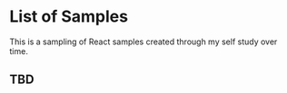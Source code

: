 # List of Samples
This is a sampling of React samples created through my self study over time.
## TBD
